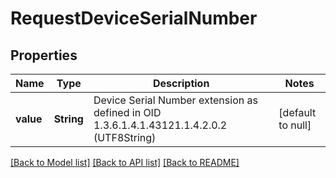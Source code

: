 # RequestDeviceSerialNumber
## Properties

| Name | Type | Description | Notes |
|------------ | ------------- | ------------- | -------------|
| **value** | **String** | Device Serial Number extension as defined in OID 1.3.6.1.4.1.43121.1.4.2.0.2 (UTF8String) | [default to null] |

[[Back to Model list]](../README.md#documentation-for-models) [[Back to API list]](../README.md#documentation-for-api-endpoints) [[Back to README]](../README.md)

